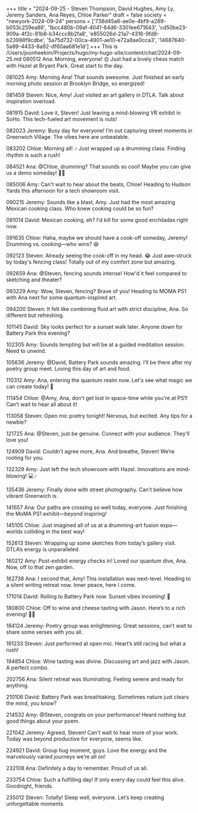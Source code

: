 +++
title = "2024-09-25 - Steven Thompson, David Hughes, Amy Ly, Jeremy Sanders, Ana Reyes, Chloe Parker"
draft = false
society = "newyork-2024-09-24"
persons = ['738d45a6-ae0e-4bf9-a289-b053c259ea86', '1bcc480b-09af-4041-84d6-3301ee671643', 'cd50be23-909a-4f2c-81b8-b34ccc8b2fa8', 'e855026d-21a7-4316-9fd8-b23998f9cdbe', '5a75d732-00ca-4901-ae10-e72a8ae0cca3', '14687640-5a89-4433-8a92-df60aa681e1d']
+++
This is /Users/joonheekim/Projects/hugo/my-hugo-site/content/chat/2024-09-25.md
080512 Ana: Morning, everyone! 🌞 Just had a lovely chess match with Hazel at Bryant Park. Great start to the day.

081025 Amy: Morning Ana! That sounds awesome. Just finished an early morning photo session at Brooklyn Bridge, so energized!

081459 Steven: Nice, Amy! Just visited an art gallery in DTLA. Talk about inspiration overload. 

081915 David: Love it, Steven! Just leaving a mind-blowing VR exhibit in SoHo. This tech-fueled art movement is nuts!

082023 Jeremy: Busy day for everyone! I’m out capturing street moments in Greenwich Village. The vibes here are unbeatable.

083202 Chloe: Morning all! 🎶 Just wrapped up a drumming class. Finding rhythm is such a rush!

084521 Ana: @Chloe, drumming? That sounds so cool! Maybe you can give us a demo someday! 🥁✨

085006 Amy: Can't wait to hear about the beats, Chloe! Heading to Hudson Yards this afternoon for a tech showroom visit.

090215 Jeremy: Sounds like a blast, Amy. Just had the most amazing Mexican cooking class. Who knew cooking could be so fun?

091014 David: Mexican cooking, eh? I'd kill for some good enchiladas right now.

091635 Chloe: Haha, maybe we should have a cook-off someday, Jeremy! Drumming vs. cooking—who wins? 😆

092123 Steven: Already seeing the cook-off in my head. 😂 Just awe-struck by today's fencing class! Totally out of my comfort zone but amazing.

092659 Ana: @Steven, fencing sounds intense! How'd it feel compared to sketching and theater?

093229 Amy: Wow, Steven, fencing? Brave of you! Heading to MOMA PS1 with Ana next for some quantum-inspired art.

094200 Steven: It felt like combining fluid art with strict discipline, Ana. So different but refreshing.

101145 David: Sky looks perfect for a sunset walk later. Anyone down for Battery Park this evening?

102305 Amy: Sounds tempting but will be at a guided meditation session. Need to unwind.

105636 Jeremy: @David, Battery Park sounds amazing. I’ll be there after my poetry group meet. Loving this day of art and food.

110312 Amy: Ana, entering the quantum realm now. Let's see what magic we can create today! 🚀

111454 Chloe: @Amy, Ana, don’t get lost in space-time while you're at PS1! Can’t wait to hear all about it!

113058 Steven: Open mic poetry tonight! Nervous, but excited. Any tips for a newbie?

121725 Ana: @Steven, just be genuine. Connect with your audience. They'll love you!

124909 David: Couldn’t agree more, Ana. And breathe, Steven! We’re rooting for you.

132329 Amy: Just left the tech showroom with Hazel. Innovations are mind-blowing! 💻💡

135436 Jeremy: Finally done with street photography. Can't believe how vibrant Greenwich is.

141657 Ana: Our paths are crossing so well today, everyone. Just finishing the MoMA PS1 exhibit—beyond inspiring!

145105 Chloe: Just imagined all of us at a drumming-art fusion expo—worlds colliding in the best way!

152613 Steven: Wrapping up some sketches from today’s gallery visit. DTLA’s energy is unparalleled.

160212 Amy: Post-exhibit energy checks in! Loved our quantum dive, Ana. Now, off to that zen garden.

162738 Ana: I second that, Amy! This installation was next-level. Heading to a silent writing retreat now. Inner peace, here I come.

171014 David: Rolling to Battery Park now. Sunset vibes incoming! 🌅

180800 Chloe: Off to wine and cheese tasting with Jason. Here’s to a rich evening! 🍷🧀

184124 Jeremy: Poetry group was enlightening. Great sessions, can’t wait to share some verses with you all.

191233 Steven: Just performed at open mic. Heart’s still racing but what a rush!

194854 Chloe: Wine tasting was divine. Discussing art and jazz with Jason. A perfect combo.

202756 Ana: Silent retreat was illuminating. Feeling serene and ready for anything.

210106 David: Battery Park was breathtaking. Sometimes nature just clears the mind, you know?

214532 Amy: @Steven, congrats on your performance! Heard nothing but good things about your poem.

221042 Jeremy: Agreed, Steven! Can't wait to hear more of your work. Today was beyond productive for everyone, seems like.

224921 David: Group hug moment, guys. Love the energy and the marvelously varied journeys we’re all on!

232108 Ana: Definitely a day to remember. Proud of us all.

233754 Chloe: Such a fulfilling day! If only every day could feel this alive. Goodnight, friends.

235012 Steven: Totally! Sleep well, everyone. Let’s keep creating unforgettable moments.


